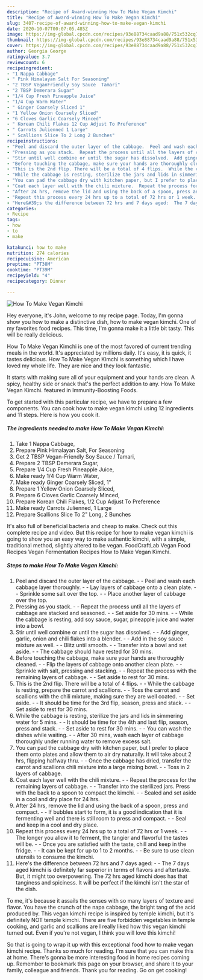 ```yaml
---
description: "Recipe of Award-winning How To Make Vegan Kimchi"
title: "Recipe of Award-winning How To Make Vegan Kimchi"
slug: 3407-recipe-of-award-winning-how-to-make-vegan-kimchi
date: 2020-10-07T00:07:05.485Z
image: https://img-global.cpcdn.com/recipes/93e88734caad9a88/751x532cq70/how-to-make-vegan-kimchi-recipe-main-photo.jpg
thumbnail: https://img-global.cpcdn.com/recipes/93e88734caad9a88/751x532cq70/how-to-make-vegan-kimchi-recipe-main-photo.jpg
cover: https://img-global.cpcdn.com/recipes/93e88734caad9a88/751x532cq70/how-to-make-vegan-kimchi-recipe-main-photo.jpg
author: Georgia George
ratingvalue: 3.7
reviewcount: 6
recipeingredient:
- "1 Nappa Cabbage"
- " Pink Himalayan Salt For Seasoning"
- "2 TBSP VeganFriendly Soy Sauce  Tamari"
- "2 TBSP Demerara Sugar"
- "1/4 Cup Fresh Pineapple Juice"
- "1/4 Cup Warm Water"
- " Ginger Coarsely Sliced 1"
- "1 Yellow Onion Coarsely Sliced"
- "6 Cloves Garlic Coarsely Minced"
- " Korean Chili Flakes 12 Cup Adjust To Preference"
- " Carrots Julienned 1 Large"
- " Scallions Slice To 2 Long 2 Bunches"
recipeinstructions:
- "Peel and discard the outer layer of the cabbage.  Peel and wash each cabbage layer thoroughly.  Lay layers of cabbage onto a clean plate.  Sprinkle some salt over the top.  Place another layer of cabbage over the top."
- "Pressing as you stack.  Repeat the process until all the layers of cabbage are stacked and seasoned.  Set aside for 30 mins.  While the cabbage is resting, add soy sauce, sugar, pineapple juice and water into a bowl."
- "Stir until well combine or until the sugar has dissolved.  Add ginger, garlic, onion and chili flakes into a blender.  Add in the soy sauce mixture as well.  Blitz until smooth.  Transfer into a bowl and set aside.  The cabbage should have rested for 30 mins."
- "Before touching the cabbage, make sure your hands are thoroughly cleaned.  Flip the layers of cabbage onto another clean plate.  Sprinkle with salt, pressing and stacking.  Repeat the process with the remaining layers of cabbage.  Set aside to rest for 30 mins."
- "This is the 2nd flip. There will be a total of 4 flips.  While the cabbage is resting, prepare the carrot and scallions.  Toss the carrot and scallions with the chili mixture, making sure they are well coated.  Set aside.  It should be time for the 3rd flip, season, press and stack.  Set aside to rest for 30 mins."
- "While the cabbage is resting, sterilize the jars and lids in simmering water for 5 mins.  It should be time for the 4th and last flip, season, press and stack.  Set aside to rest for 30 mins.  You can wash the dishes while waiting.  After 30 mins, wash each layer of cabbage thoroughly under running water to remove excess salt."
- "You can pad the cabbage dry with kitchen paper, but I prefer to place them onto plates and allow them to air dry naturally. It will take about 2 hrs, flipping halfway thru.  Once the cabbage has dried, transfer the carrot and scallions chili mixture into a large mixing bowl.  Toss in 2 layers of cabbage."
- "Coat each layer well with the chili mixture.  Repeat the process for the remaining layers of cabbage.  Transfer into the sterilized jars. Press with the back to a spoon to compact the kimchi.  Sealed and set aside in a cool and dry place for 24 hrs."
- "After 24 hrs, remove the lid and using the back of a spoon, press and compact.  If bubbles start to form, it is a good indication that it is fermenting well and there is still room to press and compact.  Seal and keep in a cool and dry place."
- "Repeat this process every 24 hrs up to a total of 72 hrs or 1 week.  The longer you allow it to ferment, the tangier and flavorful the tastes will be.  Once you are satisfied with the taste, chill and keep in the fridge.  It can be kept for up to 1 to 2 months.  Be sure to use clean utensils to consume the kimchi."
- "Here&#39;s the difference between 72 hrs and 7 days aged:  The 7 days aged kimchi is definitely far superior in terms of flavors and aftertaste. But, it might too overpowering. The 72 hrs aged kimchi does has that tanginess and spiciness. It will be perfect if the kimchi isn&#39;t the star of the dish."
categories:
- Recipe
tags:
- how
- to
- make

katakunci: how to make 
nutrition: 274 calories
recipecuisine: American
preptime: "PT38M"
cooktime: "PT39M"
recipeyield: "4"
recipecategory: Dinner

---
```



![How To Make Vegan Kimchi](https://img-global.cpcdn.com/recipes/93e88734caad9a88/751x532cq70/how-to-make-vegan-kimchi-recipe-main-photo.jpg)

Hey everyone, it's John, welcome to my recipe page. Today, I'm gonna show you how to make a distinctive dish, how to make vegan kimchi. One of my favorites food recipes. This time, I'm gonna make it a little bit tasty. This will be really delicious.

How To Make Vegan Kimchi is one of the most favored of current trending meals in the world. It's appreciated by millions daily. It's easy, it is quick, it tastes delicious. How To Make Vegan Kimchi is something which I have loved my whole life. They are nice and they look fantastic.

It starts with making sure all of your equipment and your hands are clean. A spicy, healthy side or snack that&#39;s the perfect addition to any. How To Make Vegan Kimchi. featured in Immunity-Boosting Foods.


To get started with this particular recipe, we have to prepare a few components. You can cook how to make vegan kimchi using 12 ingredients and 11 steps. Here is how you cook it.

<!--inarticleads1-->

##### The ingredients needed to make How To Make Vegan Kimchi:

1. Take 1 Nappa Cabbage,
1. Prepare  Pink Himalayan Salt, For Seasoning
1. Get 2 TBSP Vegan-Friendly Soy Sauce / Tamari,
1. Prepare 2 TBSP Demerara Sugar,
1. Prepare 1/4 Cup Fresh Pineapple Juice,
1. Make ready 1/4 Cup Warm Water,
1. Make ready  Ginger Coarsely Sliced, 1&#34;
1. Prepare 1 Yellow Onion Coarsely Sliced,
1. Prepare 6 Cloves Garlic Coarsely Minced,
1. Prepare  Korean Chili Flakes, 1/2 Cup Adjust To Preference
1. Make ready  Carrots Julienned, 1 Large
1. Prepare  Scallions Slice To 2&#34; Long, 2 Bunches


It&#39;s also full of beneficial bacteria and cheap to make. Check out this complete recipe and video. But this recipe for how to make vegan kimchi is going to show you an easy way to make authentic kimchi, with a simple, traditional method, slightly altered to be vegan. FoodCraftLab Vegan Food Recipes Vegan Fermentation Recipes How to Make Vegan Kimchi. 

<!--inarticleads2-->

##### Steps to make How To Make Vegan Kimchi:

1. Peel and discard the outer layer of the cabbage. -  - Peel and wash each cabbage layer thoroughly. -  - Lay layers of cabbage onto a clean plate. -  - Sprinkle some salt over the top. -  - Place another layer of cabbage over the top.
1. Pressing as you stack. -  - Repeat the process until all the layers of cabbage are stacked and seasoned. -  - Set aside for 30 mins. -  - While the cabbage is resting, add soy sauce, sugar, pineapple juice and water into a bowl.
1. Stir until well combine or until the sugar has dissolved. -  - Add ginger, garlic, onion and chili flakes into a blender. -  - Add in the soy sauce mixture as well. -  - Blitz until smooth. -  - Transfer into a bowl and set aside. -  - The cabbage should have rested for 30 mins.
1. Before touching the cabbage, make sure your hands are thoroughly cleaned. -  - Flip the layers of cabbage onto another clean plate. -  - Sprinkle with salt, pressing and stacking. -  - Repeat the process with the remaining layers of cabbage. -  - Set aside to rest for 30 mins.
1. This is the 2nd flip. There will be a total of 4 flips. -  - While the cabbage is resting, prepare the carrot and scallions. -  - Toss the carrot and scallions with the chili mixture, making sure they are well coated. -  - Set aside. -  - It should be time for the 3rd flip, season, press and stack. -  - Set aside to rest for 30 mins.
1. While the cabbage is resting, sterilize the jars and lids in simmering water for 5 mins. -  - It should be time for the 4th and last flip, season, press and stack. -  - Set aside to rest for 30 mins. -  - You can wash the dishes while waiting. -  - After 30 mins, wash each layer of cabbage thoroughly under running water to remove excess salt.
1. You can pad the cabbage dry with kitchen paper, but I prefer to place them onto plates and allow them to air dry naturally. It will take about 2 hrs, flipping halfway thru. -  - Once the cabbage has dried, transfer the carrot and scallions chili mixture into a large mixing bowl. -  - Toss in 2 layers of cabbage.
1. Coat each layer well with the chili mixture. -  - Repeat the process for the remaining layers of cabbage. -  - Transfer into the sterilized jars. Press with the back to a spoon to compact the kimchi. -  - Sealed and set aside in a cool and dry place for 24 hrs.
1. After 24 hrs, remove the lid and using the back of a spoon, press and compact. -  - If bubbles start to form, it is a good indication that it is fermenting well and there is still room to press and compact. -  - Seal and keep in a cool and dry place.
1. Repeat this process every 24 hrs up to a total of 72 hrs or 1 week. -  - The longer you allow it to ferment, the tangier and flavorful the tastes will be. -  - Once you are satisfied with the taste, chill and keep in the fridge. -  - It can be kept for up to 1 to 2 months. -  - Be sure to use clean utensils to consume the kimchi.
1. Here&#39;s the difference between 72 hrs and 7 days aged: -  - The 7 days aged kimchi is definitely far superior in terms of flavors and aftertaste. But, it might too overpowering. The 72 hrs aged kimchi does has that tanginess and spiciness. It will be perfect if the kimchi isn&#39;t the star of the dish.


To me, it&#39;s because it assails the senses with so many layers of texture and flavor. You have the crunch of the napa cabbage, the bright tang of the acid produced by. This vegan kimchi recipe is inspired by temple kimchi, but it&#39;s definitely NOT temple kimchi. There are five forbidden vegetables in temple cooking, and garlic and scallions are I really liked how this vegan kimchi turned out. Even if you&#39;re not vegan, I think you will love this kimchi! 

So that is going to wrap it up with this exceptional food how to make vegan kimchi recipe. Thanks so much for reading. I'm sure that you can make this at home. There's gonna be more interesting food in home recipes coming up. Remember to bookmark this page on your browser, and share it to your family, colleague and friends. Thank you for reading. Go on get cooking!
